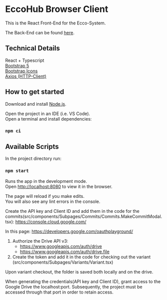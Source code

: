 # EccoHub Browser Client

This is the React Front-End for the Ecco-System.  

The Back-End can be found [here](https://github.com/Dorkat0/ecco/tree/release_1.0).  

## Technical Details  
React + Typescript  
[Bootstrap 5](https://www.npmjs.com/package/react-bootstrap)  
[Bootstrap Icons](https://icons.getbootstrap.com/)  
[Axios (HTTP-Client)](https://www.npmjs.com/package/react-axios)  


## How to get started

Download and install [Node.js](https://nodejs.org/en/download/).   

Open the project in an IDE (i.e. VS Code).\
Open a terminal and install dependencies:

### `npm ci`

## Available Scripts

In the project directory run:

### `npm start`

Runs the app in the development mode.\
Open [http://localhost:8080](http://localhost:8080) to view it in the browser.

The page will reload if you make edits.\
You will also see any lint errors in the console.

Create the API key and Client ID and add them in the code for the commits(src/components/Subpages/Commits/Commits.MakeCommitModal.tsx):
https://console.cloud.google.com/

In this page: https://developers.google.com/oauthplayground/
1. Authorize the Drive API v3:
    - https://www.googleapis.com/auth/drive
    - https://www.googleapis.com/auth/drive.file
2. Create the token and add it in the code for checking out the variant (src/components/Subpages/Variants/Variant.tsx)

Upon variant checkout, the folder is saved both locally and on the drive.

When generating the credentials(API key and Client ID), grant access to the Google Drive the localhost:port. Subsequently, the project must be accessed through that port in order to retain access.
